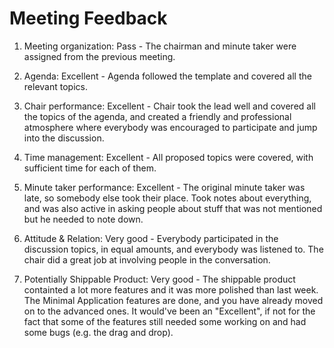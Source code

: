 # Meeting Feedback

1) Meeting organization: Pass - The chairman and minute taker were assigned from the previous meeting.

2) Agenda: Excellent - Agenda followed the template and covered all the relevant topics.

3) Chair performance: Excellent - Chair took the lead well and covered all the topics of the agenda, and created a friendly and professional atmosphere where everybody was encouraged to participate and jump into the discussion.

4) Time management: Excellent - All proposed topics were covered, with sufficient time for each of them.

5) Minute taker performance: Excellent - The original minute taker was late, so somebody else took their place. Took notes about everything, and was also active in asking people about stuff that was not mentioned but he needed to note down.   
 
6) Attitude & Relation: Very good - Everybody participated in the discussion topics, in equal amounts, and everybody was listened to. The chair did a great job at involving people in the conversation. 

7) Potentially Shippable Product: Very good - The shippable product containted a lot more features and it was more polished than last week. The Minimal Application features are done, and you have already moved on to the advanced ones. It would've been an "Excellent", if not for the fact that some  of the features still needed some working on and had some bugs (e.g. the drag and drop). 
